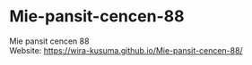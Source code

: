 # Mie-pansit-cencen-88
Mie pansit cencen 88 <br> 
Website: 
https://wira-kusuma.github.io/Mie-pansit-cencen-88/
